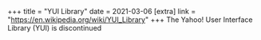 +++
title = "YUI Library"
date = 2021-03-06
[extra]
link = "https://en.wikipedia.org/wiki/YUI_Library"
+++
The Yahoo! User Interface Library (YUI) is discontinued

